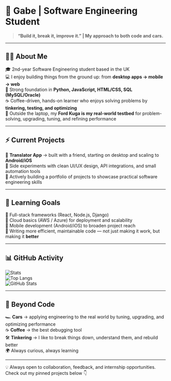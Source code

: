 # 🚀 Gabe | Software Engineering Student

> **“Build it, break it, improve it.” | My approach to both code and cars.**  

---

## 👨‍💻 About Me
🎓 2nd-year Software Engineering student based in the UK  
💻 I enjoy building things from the ground up: from **desktop apps → mobile → web**  
🔧 Strong foundation in **Python, JavaScript, HTML/CSS, SQL (MySQL/Oracle)**  
☕ Coffee-driven, hands-on learner who enjoys solving problems by **tinkering, testing, and optimizing**  
🚗 Outside the laptop, my **Ford Kuga is my real-world testbed** for problem-solving, upgrading, tuning, and refining performance  

---

## ⚡ Current Projects
📝 **Translator App** → built with a friend, starting on desktop and scaling to **Android/iOS**  
🧪 Side experiments with clean UI/UX design, API integrations, and small automation tools  
📂 Actively building a portfolio of projects to showcase practical software engineering skills  

---

## 🌱 Learning Goals
📌 Full-stack frameworks (React, Node.js, Django)  
📌 Cloud basics (AWS / Azure) for deployment and scalability  
📌 Mobile development (Android/iOS) to broaden project reach  
📌 Writing more efficient, maintainable code — not just making it work, but making it **better**  

---

## 📊 GitHub Activity
![Stats](https://github-readme-stats.vercel.app/api?username=leordeansg&show_icons=true&hide_border=true&theme=dark)  
![Top Langs](https://github-readme-stats.vercel.app/api/top-langs/?username=leordeansg&layout=compact&hide_border=true&theme=dark)  
![GitHub Stats](https://github-readme-stats.vercel.app/api?username=leordeansg&show_icons=true&hide_border=true&theme=dark)  

---

## 🎯 Beyond Code
🏎️ **Cars** → applying engineering to the real world by tuning, upgrading, and optimizing performance  
☕ **Coffee** → the best debugging tool  
🛠️ **Tinkering** → I like to break things down, understand them, and rebuild better  
🌍 Always curious, always learning  

---

💡 Always open to collaboration, feedback, and internship opportunities.  
Check out my pinned projects below 👇
